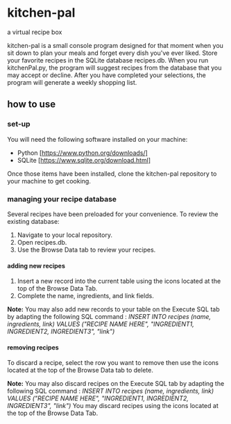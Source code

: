 # kitchen-pal
a virtual recipe box

kitchen-pal is a small console program designed for that moment when you sit down to plan your meals and forget every dish you've ever liked. Store your favorite recipes in the SQLite database recipes.db. When you run kitchenPal.py, the program will suggest recipes from the database that you may accept or decline. After you have completed your selections, the program will generate a weekly shopping list. 

## how to use 

### set-up
You will need the following software installed on your machine: 

* Python [https://www.python.org/downloads/]
* SQLite [https://www.sqlite.org/download.html]

Once those items have been installed, clone the kitchen-pal repository to your machine to get cooking. 

### managing your recipe database 

Several recipes have been preloaded for your convenience. To review the existing database: 

1. Navigate to your local repository.
2. Open recipes.db.
3. Use the Browse Data tab to review your recipes.

#### adding new recipes 

1. Insert a new record into the current table using the icons located at the top of the Browse Data Tab.
2. Complete the name, ingredients, and link fields.

**Note:** You may also add new records to your table on the Execute SQL tab by adapting the following SQL command : _INSERT INTO recipes (name, ingredients, link) VALUES ("RECIPE NAME HERE", "INGREDIENT1, INGREDIENT2, INGREDIENT3", "link")_

#### removing recipes 
To discard a recipe, select the row you want to remove then use the icons located at the top of the Browse Data tab to delete. 

**Note:** You may also discard recipes on the Execute SQL tab by adapting the following SQL command : _INSERT INTO recipes (name, ingredients, link) VALUES ("RECIPE NAME HERE", "INGREDIENT1, INGREDIENT2, INGREDIENT3", "link")_
You may discard recipes using the icons located at the top of the Browse Data Tab.
